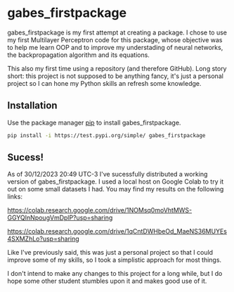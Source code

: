 # gabes_firstpackage

gabes_firstpackage is my first attempt at creating a package. I chose to use my first Multilayer Perceptron code for this package, whose objective was to help me learn OOP and to improve my understading of neural networks, the backpropagation algorithm and its equations. 

This also my first time using a repository (and therefore GitHub). Long story short: this project is not supposed to be anything fancy, it's just a personal project so I can hone my Python skills an refresh some knowledge.

## Installation

Use the package manager [pip](https://pip.pypa.io/en/stable/) to install gabes_firstpackage.

```bash
pip install -i https://test.pypi.org/simple/ gabes_firstpackage
```

## Sucess!

As of 30/12/2023 20:49 UTC-3 I've sucessfully distributed a working version of gabes_firstpackage. I used a local host on Google Colab to try it out on some small datasets I had. You may find my results on the following links:

https://colab.research.google.com/drive/1NOMsq0moVhtMWS-GGYQInNpougVmDplP?usp=sharing

https://colab.research.google.com/drive/1qCntDWHbeOd_MaeNS36MUYEs4SXMZhLo?usp=sharing

Like I've previously said, this was just a personal project so that I could improve some of my skills, so I took a simplistic approach for most things. 

I don't intend to make any changes to this project for a long while, but I do hope some other student stumbles upon it and makes good use of it.
